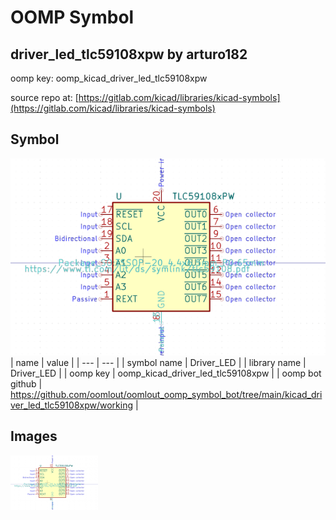 # OOMP Symbol  
## driver_led_tlc59108xpw  by arturo182  
  
oomp key: oomp_kicad_driver_led_tlc59108xpw  
  
source repo at: [https://gitlab.com/kicad/libraries/kicad-symbols](https://gitlab.com/kicad/libraries/kicad-symbols)  
## Symbol  
  
[![working.png](working_600.png)](working.png)  
| name | value | 
| --- | --- | 
| symbol name | Driver_LED | 
| library name | Driver_LED | 
| oomp key | oomp_kicad_driver_led_tlc59108xpw | 
| oomp bot github | https://github.com/oomlout/oomlout_oomp_symbol_bot/tree/main/kicad_driver_led_tlc59108xpw/working | 
## Images  
  
[![working.png](working_140.png)](working.png)  
